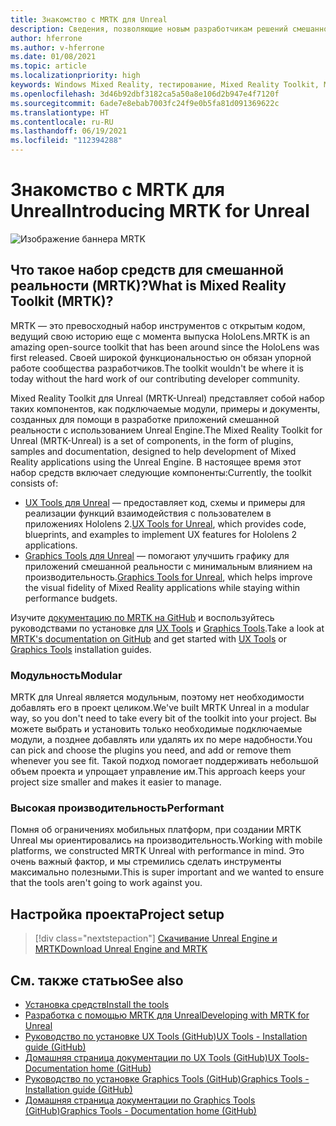 ```yaml
---
title: Знакомство с MRTK для Unreal
description: Сведения, позволяющие новым разработчикам решений смешанной реальности начать работу с набором Mixed Reality Toolkit для Unreal.
author: hferrone
ms.author: v-hferrone
ms.date: 01/08/2021
ms.topic: article
ms.localizationpriority: high
keywords: Windows Mixed Reality, тестирование, Mixed Reality Toolkit, MRTK версии 2, MRTK, инструменты, пакет SDK, HoloLens, HoloLens 2, Unity, гарнитура смешанной реальности, гарнитура Windows Mixed Reality, гарнитура виртуальной реальности, кросс-платформенность
ms.openlocfilehash: 3d46b92dbf3182ca5a50a8e106d2b947e4f7120f
ms.sourcegitcommit: 6ade7e8ebab7003fc24f9e0b5fa81d091369622c
ms.translationtype: HT
ms.contentlocale: ru-RU
ms.lasthandoff: 06/19/2021
ms.locfileid: "112394288"
---
```

# <a name="introducing-mrtk-for-unreal"></a><span data-ttu-id="46731-104">Знакомство с MRTK для Unreal</span><span class="sxs-lookup"><span data-stu-id="46731-104">Introducing MRTK for Unreal</span></span>

![Изображение баннера MRTK](../../design/images/MRTK_UX_Hero.png)

## <a name="what-is-mixed-reality-toolkit-mrtk"></a><span data-ttu-id="46731-106">Что такое набор средств для смешанной реальности (MRTK)?</span><span class="sxs-lookup"><span data-stu-id="46731-106">What is Mixed Reality Toolkit (MRTK)?</span></span>

<span data-ttu-id="46731-107">MRTK — это превосходный набор инструментов с открытым кодом, ведущий свою историю еще с момента выпуска HoloLens.</span><span class="sxs-lookup"><span data-stu-id="46731-107">MRTK is an amazing open-source toolkit that has been around since the HoloLens was first released.</span></span> <span data-ttu-id="46731-108">Своей широкой функциональностью он обязан упорной работе сообщества разработчиков.</span><span class="sxs-lookup"><span data-stu-id="46731-108">The toolkit wouldn't be where it is today without the hard work of our contributing developer community.</span></span> 

<span data-ttu-id="46731-109">Mixed Reality Toolkit для Unreal (MRTK-Unreal) представляет собой набор таких компонентов, как подключаемые модули, примеры и документы, созданных для помощи в разработке приложений смешанной реальности с использованием Unreal Engine.</span><span class="sxs-lookup"><span data-stu-id="46731-109">The Mixed Reality Toolkit for Unreal (MRTK-Unreal) is a set of components, in the form of plugins, samples and documentation, designed to help development of Mixed Reality applications using the Unreal Engine.</span></span> <span data-ttu-id="46731-110">В настоящее время этот набор средств включает следующие компоненты:</span><span class="sxs-lookup"><span data-stu-id="46731-110">Currently, the toolkit consists of:</span></span>
* <span data-ttu-id="46731-111">[UX Tools для Unreal](https://github.com/microsoft/MixedReality-UXTools-Unreal) — предоставляет код, схемы и примеры для реализации функций взаимодействия с пользователем в приложениях Hololens 2.</span><span class="sxs-lookup"><span data-stu-id="46731-111">[UX Tools for Unreal](https://github.com/microsoft/MixedReality-UXTools-Unreal), which provides code, blueprints, and examples to implement UX features for Hololens 2 applications.</span></span>
* <span data-ttu-id="46731-112">[Graphics Tools для Unreal](https://github.com/microsoft/MixedReality-GraphicsTools-Unreal) — помогают улучшить графику для приложений смешанной реальности с минимальным влиянием на производительность.</span><span class="sxs-lookup"><span data-stu-id="46731-112">[Graphics Tools for Unreal](https://github.com/microsoft/MixedReality-GraphicsTools-Unreal), which helps improve the visual fidelity of Mixed Reality applications while staying within performance budgets.</span></span>

<span data-ttu-id="46731-113">Изучите [документацию по MRTK на GitHub](https://microsoft.github.io/MixedReality-UXTools-Unreal/README.html) и воспользуйтесь руководствами по установке для [UX Tools](https://microsoft.github.io/MixedReality-UXTools-Unreal/Docs/Installation.html) и [Graphics Tools](https://github.com/microsoft/MixedReality-GraphicsTools-Unreal/blob/main/Docs/Installation.md).</span><span class="sxs-lookup"><span data-stu-id="46731-113">Take a look at [MRTK's documentation on GitHub](https://microsoft.github.io/MixedReality-UXTools-Unreal/README.html) and get started with [UX Tools](https://microsoft.github.io/MixedReality-UXTools-Unreal/Docs/Installation.html) or [Graphics Tools](https://github.com/microsoft/MixedReality-GraphicsTools-Unreal/blob/main/Docs/Installation.md) installation guides.</span></span>

### <a name="modular"></a><span data-ttu-id="46731-114">Модульность</span><span class="sxs-lookup"><span data-stu-id="46731-114">Modular</span></span>

<span data-ttu-id="46731-115">MRTK для Unreal является модульным, поэтому нет необходимости добавлять его в проект целиком.</span><span class="sxs-lookup"><span data-stu-id="46731-115">We've built MRTK Unreal in a modular way, so you don't need to take every bit of the toolkit into your project.</span></span> <span data-ttu-id="46731-116">Вы можете выбрать и установить только необходимые подключаемые модули, а позднее добавлять или удалять их по мере надобности.</span><span class="sxs-lookup"><span data-stu-id="46731-116">You can pick and choose the plugins you need, and add or remove them whenever you see fit.</span></span> <span data-ttu-id="46731-117">Такой подход помогает поддерживать небольшой объем проекта и упрощает управление им.</span><span class="sxs-lookup"><span data-stu-id="46731-117">This approach keeps your project size smaller and makes it easier to manage.</span></span>  

### <a name="performant"></a><span data-ttu-id="46731-118">Высокая производительность</span><span class="sxs-lookup"><span data-stu-id="46731-118">Performant</span></span>

<span data-ttu-id="46731-119">Помня об ограничениях мобильных платформ, при создании MRTK Unreal мы ориентировались на производительность.</span><span class="sxs-lookup"><span data-stu-id="46731-119">Working with mobile platforms, we constructed MRTK Unreal with performance in mind.</span></span> <span data-ttu-id="46731-120">Это очень важный фактор, и мы стремились сделать инструменты максимально полезными.</span><span class="sxs-lookup"><span data-stu-id="46731-120">This is super important and we wanted to ensure that the tools aren't going to work against you.</span></span>

## <a name="project-setup"></a><span data-ttu-id="46731-121">Настройка проекта</span><span class="sxs-lookup"><span data-stu-id="46731-121">Project setup</span></span>

> [!div class="nextstepaction"]
> [<span data-ttu-id="46731-122">Скачивание Unreal Engine и MRTK</span><span class="sxs-lookup"><span data-stu-id="46731-122">Download Unreal Engine and MRTK</span></span>](unreal-project-setup.md)

## <a name="see-also"></a><span data-ttu-id="46731-123">См. также статью</span><span class="sxs-lookup"><span data-stu-id="46731-123">See also</span></span>

* [<span data-ttu-id="46731-124">Установка средств</span><span class="sxs-lookup"><span data-stu-id="46731-124">Install the tools</span></span>](../install-the-tools.md)
* [<span data-ttu-id="46731-125">Разработка с помощью MRTK для Unreal</span><span class="sxs-lookup"><span data-stu-id="46731-125">Developing with MRTK for Unreal</span></span>](unreal-development-overview.md)
* [<span data-ttu-id="46731-126">Руководство по установке UX Tools (GitHub)</span><span class="sxs-lookup"><span data-stu-id="46731-126">UX Tools - Installation guide (GitHub)</span></span>](https://microsoft.github.io/MixedReality-UXTools-Unreal/Docs/Installation.html)
* [<span data-ttu-id="46731-127">Домашняя страница документации по UX Tools (GitHub)</span><span class="sxs-lookup"><span data-stu-id="46731-127">UX Tools- Documentation home (GitHub)</span></span>](https://microsoft.github.io/MixedReality-UXTools-Unreal/README.html)
* [<span data-ttu-id="46731-128">Руководство по установке Graphics Tools (GitHub)</span><span class="sxs-lookup"><span data-stu-id="46731-128">Graphics Tools - Installation guide (GitHub)</span></span>](https://github.com/microsoft/MixedReality-GraphicsTools-Unreal/blob/main/Docs/Installation.md)
* [<span data-ttu-id="46731-129">Домашняя страница документации по Graphics Tools (GitHub)</span><span class="sxs-lookup"><span data-stu-id="46731-129">Graphics Tools - Documentation home (GitHub)</span></span>](https://github.com/microsoft/MixedReality-GraphicsTools-Unreal/)